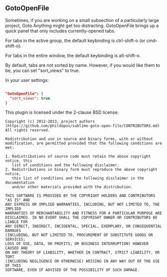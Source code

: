 ## GotoOpenFile

Sometimes, if you are working on a small subsection of a particularly large
project, Goto Anything might get too distracting. GotoOpenFile brings up a quick
panel that only includes currently-opened tabs.

For tabs in the active group, the default keybinding is ctrl-shift-o (or
cmd-shift-o).

For tabs in the entire window, the default keybinding is alt-shift-o.

By default, tabs are not sorted by name. However, if you would like them to be,
you can set "sort_views" to true.

In your user settings:

```JSON

"GotoOpenFile": {
  "sort_views": true
}

```


This plugin is licensed under the 2-clause BSD license:

```
Copyright (c) 2012-2013, project authors (https://github.com/phildopus/sublime-goto-open-file/CONTRIBUTORS.md)
All rights reserved.

Redistribution and use in source and binary forms, with or without
modification, are permitted provided that the following conditions are met:

1. Redistributions of source code must retain the above copyright notice, this
   list of conditions and the following disclaimer.
2. Redistributions in binary form must reproduce the above copyright notice,
   this list of conditions and the following disclaimer in the documentation
   and/or other materials provided with the distribution.

THIS SOFTWARE IS PROVIDED BY THE COPYRIGHT HOLDERS AND CONTRIBUTORS "AS IS" AND
ANY EXPRESS OR IMPLIED WARRANTIES, INCLUDING, BUT NOT LIMITED TO, THE IMPLIED
WARRANTIES OF MERCHANTABILITY AND FITNESS FOR A PARTICULAR PURPOSE ARE
DISCLAIMED. IN NO EVENT SHALL THE COPYRIGHT OWNER OR CONTRIBUTORS BE LIABLE FOR
ANY DIRECT, INDIRECT, INCIDENTAL, SPECIAL, EXEMPLARY, OR CONSEQUENTIAL DAMAGES
(INCLUDING, BUT NOT LIMITED TO, PROCUREMENT OF SUBSTITUTE GOODS OR SERVICES;
LOSS OF USE, DATA, OR PROFITS; OR BUSINESS INTERRUPTION) HOWEVER CAUSED AND
ON ANY THEORY OF LIABILITY, WHETHER IN CONTRACT, STRICT LIABILITY, OR TORT
(INCLUDING NEGLIGENCE OR OTHERWISE) ARISING IN ANY WAY OUT OF THE USE OF THIS
SOFTWARE, EVEN IF ADVISED OF THE POSSIBILITY OF SUCH DAMAGE.

```
